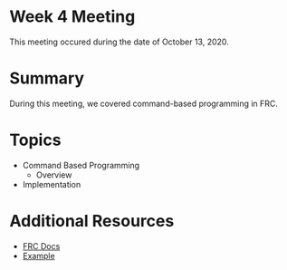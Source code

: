 # Week 4 Meeting
This meeting occured during the date of October 13, 2020.

# Summary
During this meeting, we covered command-based programming in FRC.

# Topics
- Command Based Programming
    - Overview
- Implementation

# Additional Resources
- [FRC Docs](https://docs.wpilib.org/en/stable/docs/software/commandbased/index.html")
- [Example]("https://github.com/dylantknguyen/FRC5549-2020-Java")
